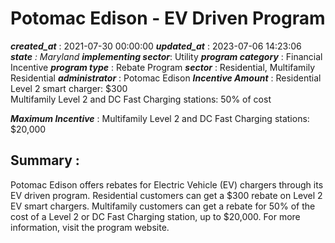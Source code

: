 # Potomac Edison - EV Driven Program 
 ***created_at*** : 2021-07-30 00:00:00 
 ***updated_at*** : 2023-07-06 14:23:06 
 ***state** : Maryland 
 **implementing sector***: Utility 
 ***program category*** : Financial Incentive 
 ***program type*** : Rebate Program 
 ***sector*** : Residential, Multifamily Residential 
 ***administrator*** : Potomac Edison 
 ***Incentive Amount*** : Residential Level 2 smart charger: $300  
Multifamily Level 2 and DC Fast Charging stations: 50% of cost

 
 ***Maximum Incentive*** : Multifamily Level 2 and DC Fast Charging stations: $20,000

 
 ## Summary : 
 Potomac Edison offers rebates for Electric Vehicle (EV) chargers through its
EV driven program. Residential customers can get a $300 rebate on Level 2 EV
smart chargers. Multifamily customers can get a rebate for 50% of the cost of
a Level 2 or DC Fast Charging station, up to $20,000. For more information,
visit the program website.

 
 